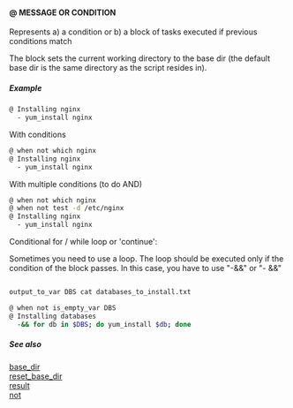 #### @ MESSAGE OR CONDITION

Represents
 a) a condition or
 b) a block of tasks executed if previous conditions match

The block sets the current working directory to the base dir (the default base dir is the same directory as the script resides in).

##### Example

```bash
@ Installing nginx
  - yum_install nginx
```

With conditions

```bash
@ when not which nginx
@ Installing nginx
  - yum_install nginx
```

With multiple conditions (to do AND)

```bash
@ when not which nginx
@ when not test -d /etc/nginx
@ Installing nginx
  - yum_install nginx
```

Conditional for / while loop or 'continue':

Sometimes you need to use a loop. The loop should be executed only if the condition of the block passes.
In this case, you have to use "-&&" or "- &&"

```bash

output_to_var DBS cat databases_to_install.txt

@ when not is_empty_var DBS
@ Installing databases
  -&& for db in $DBS; do yum_install $db; done
```


##### See also

[base_dir](base_dir.md)  
[reset_base_dir](reset_base_dir.md)  
[result](result.md)  
[not](not.md)  
